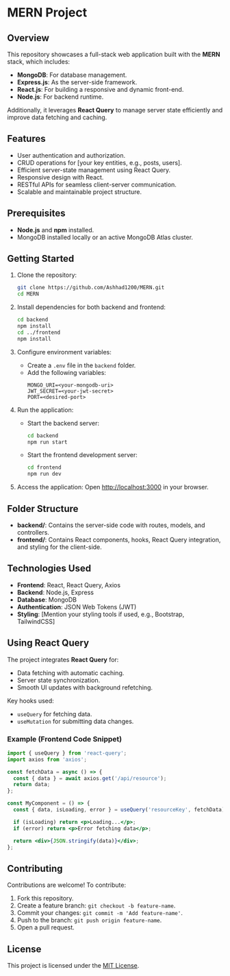 # MERN Project

## Overview

This repository showcases a full-stack web application built with the **MERN** stack, which includes:
- **MongoDB**: For database management.
- **Express.js**: As the server-side framework.
- **React.js**: For building a responsive and dynamic front-end.
- **Node.js**: For backend runtime.

Additionally, it leverages **React Query** to manage server state efficiently and improve data fetching and caching.

## Features
- User authentication and authorization.
- CRUD operations for [your key entities, e.g., posts, users].
- Efficient server-state management using React Query.
- Responsive design with React.
- RESTful APIs for seamless client-server communication.
- Scalable and maintainable project structure.

## Prerequisites
- **Node.js** and **npm** installed.
- MongoDB installed locally or an active MongoDB Atlas cluster.

## Getting Started

1. Clone the repository:
   ```bash
   git clone https://github.com/Ashhad1200/MERN.git
   cd MERN
   ```

2. Install dependencies for both backend and frontend:
   ```bash
   cd backend
   npm install
   cd ../frontend
   npm install
   ```

3. Configure environment variables:
   - Create a `.env` file in the `backend` folder.
   - Add the following variables:
     ```
     MONGO_URI=<your-mongodb-uri>
     JWT_SECRET=<your-jwt-secret>
     PORT=<desired-port>
     ```

4. Run the application:
   - Start the backend server:
     ```bash
     cd backend
     npm run start
     ```
   - Start the frontend development server:
     ```bash
     cd frontend
     npm run dev
     ```

5. Access the application:
   Open [http://localhost:3000](http://localhost:3000) in your browser.

## Folder Structure
- **backend/**: Contains the server-side code with routes, models, and controllers.
- **frontend/**: Contains React components, hooks, React Query integration, and styling for the client-side.

## Technologies Used
- **Frontend**: React, React Query, Axios
- **Backend**: Node.js, Express
- **Database**: MongoDB
- **Authentication**: JSON Web Tokens (JWT)
- **Styling**: [Mention your styling tools if used, e.g., Bootstrap, TailwindCSS]

## Using React Query
The project integrates **React Query** for:
- Data fetching with automatic caching.
- Server state synchronization.
- Smooth UI updates with background refetching.

Key hooks used:
- `useQuery` for fetching data.
- `useMutation` for submitting data changes.

### Example (Frontend Code Snippet)
```jsx
import { useQuery } from 'react-query';
import axios from 'axios';

const fetchData = async () => {
  const { data } = await axios.get('/api/resource');
  return data;
};

const MyComponent = () => {
  const { data, isLoading, error } = useQuery('resourceKey', fetchData);

  if (isLoading) return <p>Loading...</p>;
  if (error) return <p>Error fetching data</p>;

  return <div>{JSON.stringify(data)}</div>;
};
```

## Contributing
Contributions are welcome! To contribute:
1. Fork this repository.
2. Create a feature branch: `git checkout -b feature-name`.
3. Commit your changes: `git commit -m 'Add feature-name'`.
4. Push to the branch: `git push origin feature-name`.
5. Open a pull request.

## License
This project is licensed under the [MIT License](LICENSE).